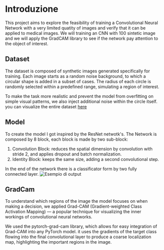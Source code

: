 # Introduzione

This project aims to explore the feasibility of training a Convolutional Neural Network with a very limited quatity of images and verify that it can be applied to medical images.
We will training an CNN with 100 sintetic image and we will apply the GradCAM library to see if the network pay attention to the object of interest.
## Dataset
The dataset is composed of synthetic images generated specifically for training. Each image starts as a random noise background, to which a circular shape is added in a subset of cases. The radius of each circle is randomly selected within a predefined range, simulating a region of interest.

To make the task more realistic and prevent the model from overfitting on simple visual patterns, we also inject additional noise within the circle itself.
you can visualize the entire dataset [here](https://github.com/GiovanniGueltrini/PROVA_CNN-for-Image-Analysis-/tree/main/image/immagini)
## Model

To create the model I got inspired by the ResNet netwotk's.
The Network is composed by 8 block, each block is made by two sub-block: 
1. Convolution Block: reduces the spatial dimension by convolution with stride 2, and applies dropout and batch normalization.
2. Identity Block: keeps the same size, adding a second convolutional step.

In the end of the network there is a classificator form by two fully connected layer.
![Esempio di output](PROVA_CNN-for-Image-Analysis-/tree/main/image/immagini/test_10_label_0.png)

## GradCam
To understand which regions of the image the model focuses on when making a decision, we applied Grad-CAM (Gradient-weighted Class Activation Mapping) — a popular technique for visualizing the inner workings of convolutional neural networks.

We used the pytorch-grad-cam library, which allows for easy integration of Grad-CAM into any PyTorch model.
it uses the gradients of the target class flowing into the final convolutional layer to produce a coarse localization map, highlighting the important regions in the image.
